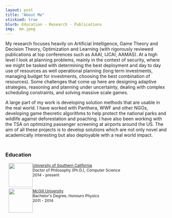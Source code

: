 ```yaml
---
layout: post
title: "About Me"
stickied: true
blurb: Education - Research - Publications
img:  me.jpeg
---
```


My research focuses heavily on Artificial Intelligence, Game Theory and Decision Theory, Optimization and Learning (with rigorously reviewed publications at top conferences such as AAAI, IJCAI, AAMAS). At a high level I look at planning problems, mainly in the context of security, where we might be tasked with determining the best deployment and day to day use of resources as well operational planning (long term investments, managing budget for investments, choosing the best combination of resources). Some challenges that come up here are designing adaptive strategies, reasoning and planning under uncertainty, dealing with complex scheduling constraints, and solving massive scale games.

A large part of my work is developing solution methods that are usable in the real world. I have worked with Panthera, WWF and other NGOs, developing game theoretic algorithms to help protect the national parks and wildlife against deforestation and poaching. I have also been working with the TSA on optimizing passenger screening at airports around the US. The aim of all these projects is to develop solutions which are not only novel and academically interesting but also deployable with a real world impact.


<h3><br>Education<br></h3>

<div style="font-size:12px;margin-left:10px;height:80px;">
<img style=" float:left;width: 75px; hspace:100px" src="{{site.baseurl}}/assets/img/usc.png"> 
<a href="http://www.usc.edu">University of Southern California</a><br>
Doctor of Philosophy (Ph.D.), Computer Science <br>
2014 - present
</div>        
<div style="font-size:12px;margin-left:10px;height:80px">
<img style="float:left;width: 75px; hspace:100px" src="{{site.baseurl}}/assets/img/mcgill.png"> 
<a href="http://www.mcgill.ca">McGill University</a> <br>
Bachelor's Degree, Honours Physics <br>
2011 - 2014
</div>